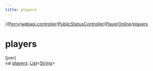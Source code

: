 ```yaml
---
title: players
---
```

//[Perry](../../../../index.html)/[webapi.controller](../../index.html)/[PublicStatusController](../index.html)/[PlayerOnline](index.html)/[players](players.html)



# players



[jvm]\
val [players](players.html): [List](https://kotlinlang.org/api/latest/jvm/stdlib/kotlin.collections/-list/index.html)<[String](https://kotlinlang.org/api/latest/jvm/stdlib/kotlin/-string/index.html)>




